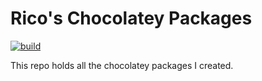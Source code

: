# Rico's Chocolatey Packages

[![build](https://github.com/d-Rickyy-b/chocolatey-packages/actions/workflows/update.yml/badge.svg)](https://github.com/d-Rickyy-b/chocolatey-packages/actions/workflows/update.yml)

This repo holds all the chocolatey packages I created.
